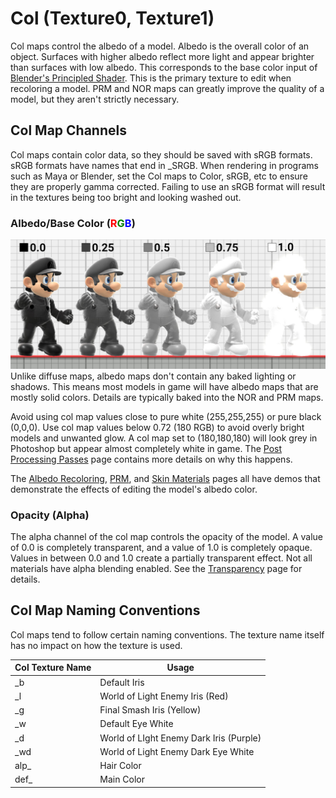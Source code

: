 # Col (Texture0, Texture1)
Col maps control the albedo of a model. Albedo is the overall color of an object. Surfaces with higher albedo reflect more light and appear brighter than surfaces with 
low albedo. This corresponds to the base color input of [Blender's Principled Shader](https://docs.blender.org/manual/en/latest/render/shader_nodes/shader/principled.html). This is the primary texture to edit when recoloring a model. PRM and NOR maps can greatly improve the quality of a
model, but they aren't strictly necessary.

## Col Map Channels
Col maps contain color data, so they should be saved with sRGB formats. sRGB formats have names that end in _SRGB.
When rendering in programs such as Maya or Blender, set the Col maps to Color, sRGB, etc to ensure they are properly
gamma corrected. Failing to use an sRGB format will result in the textures being too bright and looking washed out.

### Albedo/Base Color (<span style="color:red">R</span><span style="color:green">G</span><span style="color:blue">B</span>)
<img src="mario_albedo.jpg" height="auto" width="auto">
Unlike diffuse maps, albedo maps don't contain any baked lighting or shadows. This means most models in game 
will have albedo maps that are mostly solid colors. Details are typically baked into the NOR and PRM maps. 

Avoid using col map values close to pure white (255,255,255) or pure black (0,0,0). Use col map values below 
0.72 (180 RGB) to avoid overly bright models and unwanted glow. A col map set to (180,180,180) will look grey in Photoshop but appear 
almost completely white in game. The [Post Processing Passes](/../../post_processing/) page contains more details on why this happens. 

The [Albedo Recoloring](../../renders/albedo_recoloring/), [PRM](../prm/), and [Skin Materials](../../materials/skin_materials/) pages all have demos that demonstrate the effects of editing the model's albedo color.

### Opacity (Alpha)
The alpha channel of the col map controls the opacity of the model. A value of 0.0 is completely transparent, and a value of 1.0 is completely opaque. Values in between 0.0 and 1.0 create a partially transparent effect. Not all materials have alpha blending enabled. See the [Transparency](../../materials/transparency/) page for details.

## Col Map Naming Conventions
Col maps tend to follow certain naming conventions.
The texture name itself has no impact on how the texture is used.

| Col Texture Name | Usage |
| --- | --- |
| _b | Default Iris |
| _l | World of Light Enemy Iris (Red) |
| _g |Final Smash Iris (Yellow) |
| _w | Default Eye White |
| _d | World of LIght Enemy Dark Iris (Purple) |
| _wd | World of Light Enemy Dark Eye White |
| alp_ | Hair Color |
| def_ | Main Color |